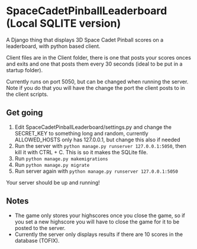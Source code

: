 # SpaceCadetPinballLeaderboard (Local SQLITE version)
A Django thing that displays 3D Space Cadet Pinball scores on a leaderboard, with python based client.

Client files are in the Client folder, there is one that posts your scores onces and exits and one that posts them every 30 seconds (ideal to be put in a startup folder).

Currently runs on port 5050, but can be changed when running the server. Note if you do that you will have the change the port the client posts to in the client scripts.


## Get going

1. Edit SpaceCadetPinballLeaderboard/settings.py and change the SECRET_KEY to something long and random, currently ALLOWED_HOSTS only has 127.0.0.1, but change this also if needed
2. Run the server with `python manage.py runserver 127.0.0.1:5050`, then kill it with CTRL + C. This is so it makes the SQLite file.
3. Run `python manage.py makemigrations`
4. Run `python manage.py migrate`
5. Run server again with `python manage.py runserver 127.0.0.1:5050`

Your server should be up and running!

## Notes

- The game only stores your highscores once you close the game, so if you set a new highscore you will have to close the game for it to be posted to the server.
- Currently the server only displays results if there are 10 scores in the database (TOFIX).
